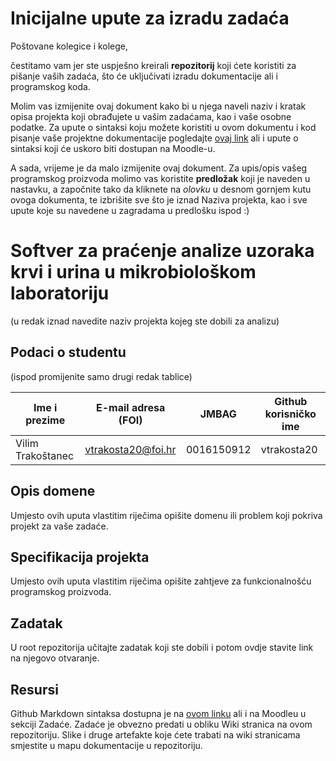 # Inicijalne upute za izradu zadaća
Poštovane kolegice i kolege, 

čestitamo vam jer ste uspješno kreirali **repozitorij** koji ćete koristiti za pišanje vaših zadaća, što će uključivati izradu dokumentacije ali i programskog koda.

Molim vas izmijenite ovaj dokument kako bi u njega naveli naziv i kratak opisa projekta koji obrađujete u vašim zadaćama, kao i vaše osobne podatke. Za upute o sintaksi koju možete koristiti u ovom dokumentu i kod pisanje vaše projektne dokumentacije pogledajte [ovaj link](https://guides.github.com/features/mastering-markdown/) ali i upute o sintaksi koji će uskoro biti dostupan na Moodle-u. 

A sada, vrijeme je da malo izmijenite ovaj dokument. Za upis/opis vašeg programskog proizvoda molimo vas koristite **predložak** koji je naveden u nastavku, a započnite tako da kliknete na *olovku* u desnom gornjem kutu ovoga dokumenta, te izbrišite sve što je iznad Naziva projekta, kao i sve upute koje su navedene u zagradama u predlošku ispod :) 

# Softver za praćenje analize uzoraka krvi i urina u mikrobiološkom laboratoriju
(u redak iznad navedite naziv projekta kojeg ste dobili za analizu)

## Podaci o studentu
(ispod promijenite samo drugi redak tablice)

Ime i prezime     |  E-mail adresa (FOI) |    JMBAG    | Github korisničko ime
----------------  |  ------------------  | ----------- | ---------------------
Vilim Trakoštanec |  vtrakosta20@foi.hr  | 0016150912  |      vtrakosta20


## Opis domene
Umjesto ovih uputa vlastitim riječima opišite domenu ili problem koji pokriva projekt za vaše zadaće. 

## Specifikacija projekta
Umjesto ovih uputa vlastitim riječima opišite zahtjeve za funkcionalnošću programskog proizvoda.

## Zadatak
U root repozitorija učitajte zadatak koji ste dobili i potom ovdje stavite link na njegovo otvaranje.

## Resursi
Github Markdown sintaksa dostupna je na [ovom linku](https://guides.github.com/features/mastering-markdown/) ali i na Moodleu u sekciji Zadaće.
Zadaće je obvezno predati u obliku Wiki stranica na ovom repozitoriju. Slike i druge artefakte koje ćete trabati na wiki stranicama smjestite u mapu dokumentacije u repozitoriju. 
